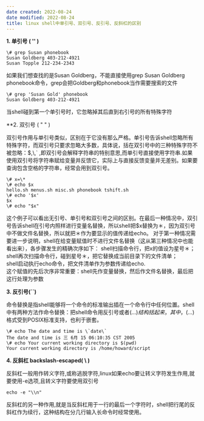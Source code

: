 ```yaml
---
date created: 2022-08-24
date modified: 2022-08-24
title: linux shell中单引号、双引号、反引号、反斜杠的区别
---
```


**1\. 单引号 ( '' )**

```
\# grep Susan phonebook  
Susan Goldberg 403-212-4921  
Susan Topple 212-234-2343  
```
如果我们想查找的是Susan Goldberg，不能直接使用grep Susan Goldberg phonebook命令，grep会把Goldberg和phonebook当作需要搜索的文件  
```
\# grep 'Susan Gold' phonebook  
Susan Goldberg 403-212-4921  
```
当shell碰到第一个单引号时，它忽略掉其后直到右引号的所有特殊字符

**2\. 双引号 ( " " )  

双引号作用与单引号类似，区别在于它没有那么严格。单引号告诉shell忽略所有特殊字符，而双引号只要求忽略大多数，具体说，括在双引号中的三种特殊字符不被忽略：$,\\,\` ,即双引号会解释字符串的特别意思,而单引号直接使用字符串.如果使用双引号将字符串赋给变量并反馈它，实际上与直接反馈变量并无差别。如果要查询包含空格的字符串，经常会用到双引号。  
```
\# x=\*  
\# echo $x  
hello.sh menus.sh misc.sh phonebook tshift.sh  
\# echo '$x'  
$x  
\# echo "$x"  
```

这个例子可以看出无引号、单引号和双引号之间的区别。在最后一种情况中，双引号告诉shell在引号内照样进行变量名替换，所以shell把$x替换为＊，因为双引号中不做文件名替换，所以就把＊作为要显示的值传递给echo。 对于第一种情况需要进一步说明，shell在给变量赋值时不进行文件名替换（这从第三种情况中也能看出来），各步骤发生的精确次序如下： shell扫描命令行，把x的值设为星号＊；  
shell再次扫描命令行，碰到星号＊，把它替换成当前目录下的文件清单；  
shell启动执行echo命令，把文件清单作为参数传递给echo.  
这个赋值的先后次序非常重要：shell先作变量替换，然后作文件名替换，最后把这行处理为参数

**3\. 反引号(\`\`)**

命令替换是指shell能够将一个命令的标准输出插在一个命令行中任何位置。shell中有两种方法作命令替换：把shell命令用反引号或者$(…)结构括起来，其中，$(…)格式受到POSIX标准支持，也利于嵌套。  
```
\# echo The date and time is \`date\`  
The date and time is 三 6月 15 06:10:35 CST 2005  
\# echo Your current working directory is $(pwd)  
Your current working directory is /home/howard/script
```

**4\. 反斜杠 backslash-escaped( \\ )**

反斜杠一般用作转义字符,或称逃脱字符,linux如果echo要让转义字符发生作用,就要使用-e选项,且转义字符要使用双引号

```
echo -e "\\n"
```

反斜杠的另一种作用,就是当反斜杠用于一行的最后一个字符时，shell把行尾的反斜杠作为续行，这种结构在分几行输入长命令时经常使用。
